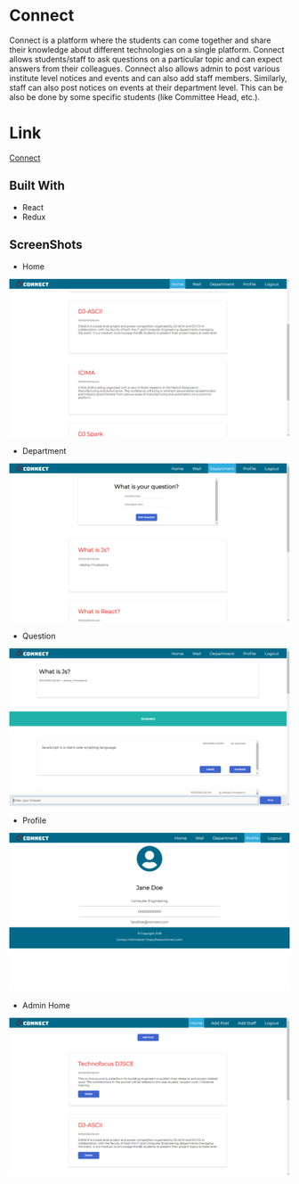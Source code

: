 
# Connect 
  Connect is a platform where the students can come together and share their knowledge about
  different technologies on a single platform. Connect allows students/staff to ask questions on
  a particular topic and can expect answers from their colleagues. Connect also allows admin
  to post various institute level notices and events and can also add staff members. Similarly,
  staff can also post notices on events at their department level. This can be also be done by
  some specific students (like Committee Head, etc.).
 
# Link
  [Connect](https://connect-22b11.firebaseapp.com/)

## Built With
  * React
  * Redux
  
## ScreenShots
  * Home
  
  ![screenshot1](https://github.com/Akkiro45/assets/blob/master/connect/screenshots/screenshots1.png)
  
  * Department
  
  ![screenshot2](https://github.com/Akkiro45/assets/blob/master/connect/screenshots/screenshots2.png)
  
  * Question
  
  ![screenshot3](https://github.com/Akkiro45/assets/blob/master/connect/screenshots/screenshots3.png)
  
  * Profile
  
  ![screenshot4](https://github.com/Akkiro45/assets/blob/master/connect/screenshots/screenshots4.png)
  
  * Admin Home
  
  ![screenshot5](https://github.com/Akkiro45/assets/blob/master/connect/screenshots/screenshots5.png)
